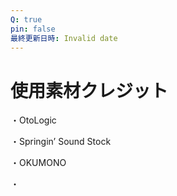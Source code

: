 ```yaml
---
Q: true
pin: false
最終更新日時: Invalid date
---
```

# 使用素材クレジット

・OtoLogic

・Springin’ Sound Stock

・OKUMONO

・